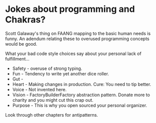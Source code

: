 # Jokes about programming and Chakras?

Scott Galaway's thing on FAANG mapping to the basic human needs is funny. An adendum relating these to overused programming concepts would be good.

What your bad code style choices say about your personal lack of fulfillment...

+ Safety - overuse of strong typing.
+ Fun - Tendency to write yet another dice roller.
+ Gut - 
+ Heart - Making changes in production. Cure: You need to tip better.
+ Voice - Not invented here.
+ Vision - FactoryBuilderFactory abstraction pattern. Donate more to charity and you might cut this crap out.
+ Purpose - This is why you open sourced your personal organizer.

Look through other chapters for antipatterns.


